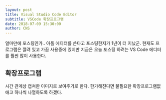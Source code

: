 ```yaml
---
layout: post
title: Visual Studio Code Editor
subtitle: VSCode 확장프로그램
date: 2018-07-09 15:30:00
author: CNS
---
```


얼마만에 포스팅인가.. 아톰 에디터를 쓴다고 포스팅한지가 1년이 더 지났군. 현재도 프로그램은 깔려 있고 가끔 사용중에 있지만 지금은 오늘 포스팅 하려는 VS Code 에디터를 훨씬 많이 사용한다.

## 확장프로그램 ##
시간 관계상 캡쳐한 이미지로 보여주기로 한다.
한가해진다면 불필요한 확장프로그램없애고 하나씩 나열하도록 하겠다.

<img src="{{ site.baseurl }}/img/expends/vscode_expends01.jpg" alt="">